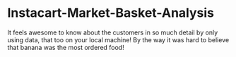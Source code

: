 # Instacart-Market-Basket-Analysis
It feels awesome to know about the customers in so much detail by only using data, that too on your local machine! By the way it was hard to believe that banana was the most ordered food!

